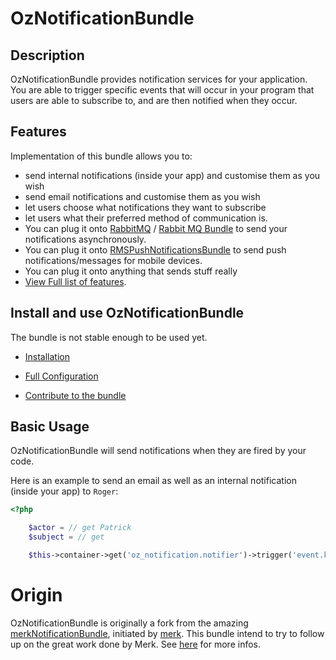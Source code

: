 OzNotificationBundle
====================

## Description

OzNotificationBundle provides notification services for your application. You are able to trigger specific events that will occur in your program that users are able to subscribe to, and are then notified when they occur.


## Features

Implementation of this bundle allows you to:

- send internal notifications (inside your app) and customise them as you wish
- send email notifications and customise them as you wish
- let users choose what notifications they want to subscribe
- let users what their preferred method of communication is.
- You can plug it onto [RabbitMQ](http://www.rabbitmq.com/) / [Rabbit MQ Bundle](https://github.com/php-amqplib/RabbitMqBundle) to send your notifications asynchronously.
- You can plug it onto [RMSPushNotificationsBundle](https://github.com/richsage/RMSPushNotificationsBundle) to send push notifications/messages for mobile devices.
- You can plug it onto anything that sends stuff really
- [View Full list of features](Resources/doc/Features.md).

## Install and use OzNotificationBundle

The bundle is not stable enough to be used yet.

- [Installation](Resources/doc/Installation.md)

- [Full Configuration](Resources/doc/FullConfiguration.md)

- [Contribute to the bundle](Resources/doc/Contribute.md)


## Basic Usage

OzNotificationBundle will send notifications when they are fired by your code.

Here is an example to send an email as well as an internal notification (inside your app) to `Roger`:

``` php
<?php

    $actor = // get Patrick
    $subject = // get 

    $this->container->get('oz_notification.notifier')->trigger('event.key', $subject, 'viewed', $actor);
```

# Origin

OzNotificationBundle is originally a fork from the amazing [merkNotificationBundle](https://github.com/merk/merkNotificationBundle/), initiated by [merk](https://github.com/merk).
This bundle intend to try to follow up on the great work done by Merk. See [here](https://github.com/merk/merkNotificationBundle/issues/13) for more infos.

